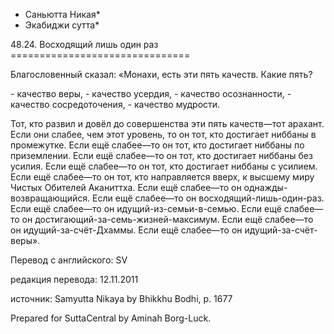 * Саньютта Никая*
* Экабиджи сутта*

48\.24\. Восходящий лишь один раз
\=\=\=\=\=\=\=\=\=\=\=\=\=\=\=\=\=\=\=\=\=\=\=\=\=\=\=\=\=\=\=

Благословенный сказал: «Монахи, есть эти пять качеств\. Какие пять?

\- качество веры,
\- качество усердия,
\- качество осознанности,
\- качество сосредоточения,
\- качество мудрости\.

Тот, кто развил и довёл до совершенства эти пять качеств—тот арахант\. Если они слабее, чем этот уровень, то он тот, кто достигает ниббаны в промежутке\. Если ещё слабее—то он тот, кто достигает ниббаны по приземлении\. Если ещё слабее—то он тот, кто достигает ниббаны без усилия\. Если ещё слабее—то он тот, кто достигает ниббаны с усилием\. Если ещё слабее—то он тот, кто направляется вверх, к высшему миру Чистых Обителей Аканиттха\. Если ещё слабее—то он однажды\-возвращающийся\. Если ещё слабее—то он восходящий\-лишь\-один\-раз\. Если ещё слабее—то он идущий\-из\-семьи\-в\-семью\. Если ещё слабее—то он достигающий\-за\-семь\-жизней\-максимум\. Если ещё слабее—то он идущий\-за\-счёт\-Дхаммы\. Если ещё слабее—то он идущий\-за\-счёт\-веры»\.

Перевод с английского: SV

редакция перевода: 12\.11\.2011

источник: Samyutta Nikaya by Bhikkhu Bodhi, p\. 1677

Prepared for SuttaCentral by Aminah Borg\-Luck\.